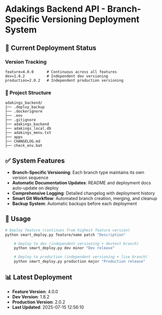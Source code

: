 # Adakings Backend API - Branch-Specific Versioning Deployment System

## 🎯 Current Deployment Status

### Version Tracking
```
feature=4.0.0      # Continuous across all features
dev=1.8.2          # Independent dev versioning
production=2.0.2   # Independent production versioning
```

### 📁 Project Structure
```
adakings_backend/
├── .deploy_backup
├── .dockerignore
├── .env
├── .gitignore
├── adakings_backend
├── adakings_local.db
├── adakings_menu.txt
├── apps
├── CHANGELOG.md
├── check_env.bat
```

## ✅ System Features

- **Branch-Specific Versioning**: Each branch type maintains its own version sequence
- **Automatic Documentation Updates**: README and deployment docs auto-update on deploy
- **Comprehensive Logging**: Detailed changelog with deployment history
- **Smart Git Workflow**: Automated branch creation, merging, and cleanup
- **Backup System**: Automatic backups before each deployment

## 🚀 Usage

```bash
# Deploy feature (continues from highest feature version)
python smart_deploy.py feature/name patch "Description"

    # Deploy to dev (independent versioning + devtest branch)
    python smart_deploy.py dev minor "Dev release"

    # Deploy to production (independent versioning + live branch)
    python smart_deploy.py production major "Production release"
```

## 📊 Latest Deployment
- **Feature Version**: 4.0.0
- **Dev Version**: 1.8.2
- **Production Version**: 2.0.2
- **Last Updated**: 2025-07-15 12:56:10
